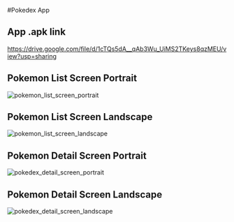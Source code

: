 #Pokedex App

App .apk link
--------------
https://drive.google.com/file/d/1cTQs5dA__qAb3Wu_UiMS2TKeys8qzMEU/view?usp=sharing

Pokemon List Screen Portrait
-------------------------------
![pokemon_list_screen_portrait](https://github.com/user-attachments/assets/63b0d4b3-9817-443c-9ae4-05a84d36770f)

Pokemon List Screen Landscape
-------------------------------
![pokemon_list_screen_landscape](https://github.com/user-attachments/assets/ab8af49c-9a9f-4810-85bb-883bcdc9580d)

Pokemon Detail Screen Portrait
---------------------------------
![pokedex_detail_screen_portrait](https://github.com/user-attachments/assets/b9784b90-be04-4bc0-a4a1-e92741355f46)

Pokemon Detail Screen Landscape
---------------------------------
![pokedex_detail_screen_landscape](https://github.com/user-attachments/assets/dcafc6f7-c3d3-452c-ade8-d25f5d42ef2a)
